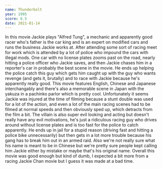 ```yaml
---
name: Thunderbolt
year: 1995
score: 6.5
date: 2021-01-14
---
```

In this movie Jackie plays "Alfred Tung", a mechanic and apparently good racer who's father is the car king and is an expert on modified cars and runs the business Jackie works at. After attending some sort of racing meet for work which is attended by a lot of police who impound the cars with illegal mods. One car with no license plates zooms past on the road, nearly hitting a police officer who Jackie saves, and then Jackie chases him in a reporter's car in probably the best scene in the movie. He ends up helping the police catch this guy which gets him caught up with the guy who wants revenge (and gets it, brutally) and to race with Jackie because he's apparently really good. This movie features English, Chinese and Japanese interchangably and there's also a memorable scene in Japan with the yakuza in a pachinko parlor which is pretty cool. Unfortunately it seems Jackie was injured at the time of filming because a stunt double was used for a lot of the action, and even a lot of the main racing scenes had to be filmed at normal speeds and then obviously sped up, which detracts from the film a bit. The villain is also super evil looking and acting but doesn't really have any evil motivations, he's just a ridiculous racing guy who drives around without license plates and is too fast for the police to catch apparently. He ends up in jail for a stupid reason (driving fast and hitting a police bike unnecessarily) but then gets in a lot more trouble because his gang has to break him out in an armed raid. Also we're not really sure what his name is meant to be in Chinese but we're pretty sure people kept calling him Jackie either by mistake or maybe that's his original name. Overall this movie was good enough but kind of dumb, I expected a bit more from a racing Jackie Chan movie but I guess it was made at a bad time.
